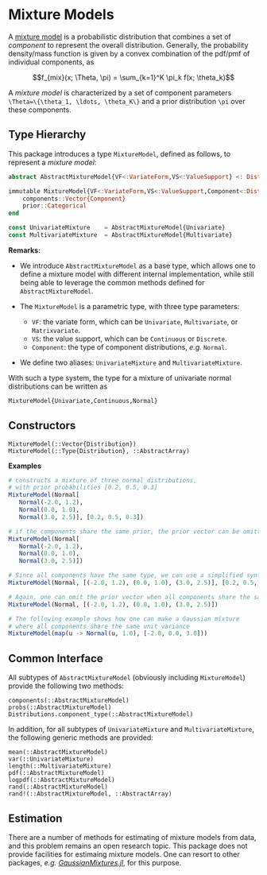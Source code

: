 # Mixture Models

A [mixture model](http://en.wikipedia.org/wiki/Mixture_model) is a probabilistic distribution that combines a set of *component* to represent the overall distribution. Generally, the probability density/mass function is given by a convex combination of the pdf/pmf of individual components, as

```math
f_{mix}(x; \Theta, \pi) = \sum_{k=1}^K \pi_k f(x; \theta_k)
```

A *mixture model* is characterized by a set of component parameters ``\Theta=\{\theta_1, \ldots, \theta_K\}`` and a prior distribution ``\pi`` over these components.


## Type Hierarchy

This package introduces a type `MixtureModel`, defined as follows, to represent a *mixture model*:

```julia
abstract AbstractMixtureModel{VF<:VariateForm,VS<:ValueSupport} <: Distribution{VF, VS}

immutable MixtureModel{VF<:VariateForm,VS<:ValueSupport,Component<:Distribution} <: AbstractMixtureModel{VF,VS}
    components::Vector{Component}
    prior::Categorical
end

const UnivariateMixture    = AbstractMixtureModel{Univariate}
const MultivariateMixture  = AbstractMixtureModel{Multivariate}
```

**Remarks:**

- We introduce `AbstractMixtureModel` as a base type, which allows one to define a mixture model with different internal implementation, while still being able to leverage the common methods defined for `AbstractMixtureModel`.

- The `MixtureModel` is a parametric type, with three type parameters:

    - `VF`: the variate form, which can be `Univariate`, `Multivariate`, or `Matrixvariate`.
    - `VS`: the value support, which can be `Continuous` or `Discrete`.
    - `Component`: the type of component distributions, *e.g.* `Normal`.

- We define two aliases: `UnivariateMixture` and `MultivariateMixture`.

With such a type system, the type for a mixture of univariate normal distributions can be written as

```julia
MixtureModel{Univariate,Continuous,Normal}
```

## Constructors

```@docs
MixtureModel(::Vector{Distribution})
MixtureModel(::Type{Distribution}, ::AbstractArray)
```


**Examples**

```julia
# constructs a mixture of three normal distributions,
# with prior probabilities [0.2, 0.5, 0.3]
MixtureModel(Normal[
   Normal(-2.0, 1.2),
   Normal(0.0, 1.0),
   Normal(3.0, 2.5)], [0.2, 0.5, 0.3])

# if the components share the same prior, the prior vector can be omitted
MixtureModel(Normal[
   Normal(-2.0, 1.2),
   Normal(0.0, 1.0),
   Normal(3.0, 2.5)])

# Since all components have the same type, we can use a simplified syntax
MixtureModel(Normal, [(-2.0, 1.2), (0.0, 1.0), (3.0, 2.5)], [0.2, 0.5, 0.3])

# Again, one can omit the prior vector when all components share the same prior
MixtureModel(Normal, [(-2.0, 1.2), (0.0, 1.0), (3.0, 2.5)])

# The following example shows how one can make a Gaussian mixture
# where all components share the same unit variance
MixtureModel(map(u -> Normal(u, 1.0), [-2.0, 0.0, 3.0]))
```

## Common Interface

All subtypes of `AbstractMixtureModel` (obviously including `MixtureModel`) provide the following two methods:

```@docs
components(::AbstractMixtureModel)
probs(::AbstractMixtureModel)
Distributions.component_type(::AbstractMixtureModel)
```

In addition, for all subtypes of `UnivariateMixture` and `MultivariateMixture`, the following generic methods are provided:

```@docs
mean(::AbstractMixtureModel)
var(::UnivariateMixture)
length(::MultivariateMixture)
pdf(::AbstractMixtureModel)
logpdf(::AbstractMixtureModel)
rand(::AbstractMixtureModel)
rand!(::AbstractMixtureModel, ::AbstractArray)
```

## Estimation

There are a number of methods for estimating of mixture models from data, and this problem remains an open research topic.
This package does not provide facilities for estimaing mixture models. One can resort to other packages, *e.g.* [*GaussianMixtures.jl*](https://github.com/davidavdav/GaussianMixtures.jl), for this purpose.
